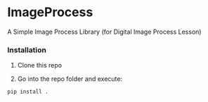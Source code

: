 # ImageProcess

A Simple Image Process Library (for Digital Image Process Lesson)

### Installation

1. Clone this repo

2. Go into the repo folder and execute:

```
pip install .
```
